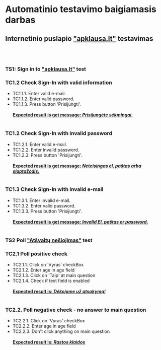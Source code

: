 # **Automatinio testavimo baigiamasis darbas**

## Internetinio puslapio ["apklausa.lt"](https://apklausa.lt) testavimas

<br></br>

### TS1: Sign in to  ["apklausa.lt"](https://apklausa.lt/users/sign_in) test

### TC1.2 Check Sign-In with valid information

* TC1.1.1. Enter valid e-mail.
* TC1.1.2. Enter valid password.
* TC1.1.3. Press button 'Prisijungti'.
  <br></br>
  **<u> Expected result is get message: *Prisijungėte sėkmingai.* </u>**
  <br></br>

### TC1.2 Check Sign-In with invalid password

* TC1.2.1. Enter valid e-mail.
* TC1.2.2. Enter invalid password.
* TC1.2.3. Press button 'Prisijungti'.
  <br></br>
  **<u> Expected result is get message: *Neteisingas el. paštas arba slaptažodis.* </u>**
  <br></br>

### TC1.3 Check Sign-In with invalid e-mail

* TC1.3.1. Enter invalid e-mail.
* TC1.3.2. Enter valid password.
* TC1.3.3. Press button 'Prisijungti'.
  <br></br>
  **<u> Expected result is get message: *Invalid El. paštas or password.* </u>**
  <br></br>

### TS2  Poll ["Atšvaitų nešiojimas"](https://apklausa.lt/f/atsvaitu-nesiojimas-4dzmdag/answers/new.html) test

### TC2.1 Poll positive check

* TC2.1.1. Click on 'Vyras' checkBox
* TC2.1.2. Enter age in age field
* TC2.1.3. Click on 'Taip' at main question
* TC2.1.4. Check if text field is enabled
  <br></br>
  **<u> Expected result is: *Dėkojame už atsakymą!* </u>**
  <br></br>

### TC2.2. Poll negative check - no answer to main question

* TC2.2.1. Click on 'Vyras' checkBox
* TC2.2.2. Enter age in age field
* TC2.2.3. Don't click anything on main question
  <br></br>
  **<u> Expected result is: *Rastos klaidos* </u>**
  <br></br>




